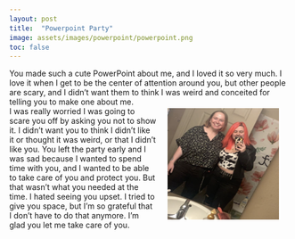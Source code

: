 ```yaml
---
layout: post
title:  "Powerpoint Party"
image: assets/images/powerpoint/powerpoint.png
toc: false
---
```

You made such a cute PowerPoint about me, and I loved it so very much. I love it when I get to be the center of attention around you, but other people are scary, and I didn’t want them to think I was weird and conceited for telling you to make one about me.  <img src="/assets/images/powerpoint/powerpoint.png" alt="Alternative Text" width="200" height="200" align="right" hspace="20" vspace="20">  
I was really worried I was going to scare you off by asking you not to show it. I didn’t want you to think I didn’t like it or thought it was weird, or that I didn’t like you. You left the party early and I was sad because I wanted to spend time with you, and I wanted to be able to take care of you and protect you. But that wasn’t what you needed at the time. I hated seeing you upset. I tried to give you space, but I’m so grateful that I don’t have to do that anymore. I’m glad you let me take care of you. 